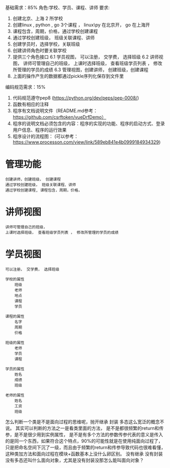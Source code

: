 基础需求：85%
角色:学校、学员、课程、讲师
要求:
1. 创建北京、上海 2 所学校
2. 创建linux , python , go 3个课程 ， linux\py 在北京开， go 在上海开
3. 课程包含，周期，价格，通过学校创建课程 
4. 通过学校创建班级， 班级关联课程、讲师
5. 创建学员时，选择学校，关联班级
5. 创建讲师角色时要关联学校
6. 提供三个角色接口
    6.1 学员视图， 可以注册， 交学费， 选择班级
    6.2 讲师视图， 讲师可管理自己的班级， 上课时选择班级， 查看班级学员列表 ， 修改所管理的学员的成绩
    6.3 管理视图，创建讲师， 创建班级，创建课程
7. 上面的操作产生的数据都通过pickle序列化保存到文件里

编码规范需求：15%
1. 代码规范遵守pep8 (https://python.org/dev/peps/pep-0008/)
2. 函数有相应的注释
3. 程序有文档说明文件（README.md参考：https://github.com/csrftoken/vueDrfDemo）
4. 程序的说明文档必须包含的内容：程序的实现的功能、程序的启动方式、登录用户信息、程序的运行效果
5. 程序设计的流程图：
(可以参考：https://www.processon.com/view/link/589eb841e4b0999184934329)

# 管理功能 
    创建讲师，创建班级， 创建课程
    通过学校创建班级， 班级关联课程、讲师
    通过学校创建课程, 课程包含，周期，价格，
            
# 讲师视图  
    讲师可管理自己的班级， 
    上课时选择班级， 查看班级学员列表 ， 修改所管理的学员的成绩
            
# 学员视图
    可以注册， 交学费， 选择班级
    
    学校的属性
        班级
        老师
        地点
        课程
        学员
        
    课程的属性
        名字
        周期
        价格
        
    班级的属性
        老师
        学员
        课程

    学员的属性
        姓名
        成绩
        班级
        
    老师的属性
        姓名
        工资
        班级
        
怎么判断一个类是不是面向过程的思维呢，抛开继承 封装 多态这么宽泛的概念不说。
其实可以判断的方法之一是看类里面的方法，
是不是都很频繁的return和传参，是不是很少用到实例属性，
是不是有多个方法的参数传参代表的意义是传入的是同一个东西，如果符合这个特点，90%的可能性就是在使用纯面向过程了，
只是把命名空间下沉了一级，而且由于频繁的return和传参导致代码也很难看懂，
这种类加方法和面向过程在模块+函数基本上没什么卵区别。
没有继承 没有封装 没有多态还叫什么面向对象，尤其是没有封装没那怎么能叫面向对象？